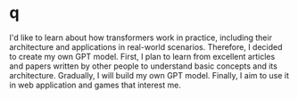 # q

I'd like to learn about how transformers work in practice, including their architecture and applications in real-world scenarios. Therefore, I decided to create my own GPT model. First, I plan to learn from excellent articles and papers written by other people to understand basic concepts and its architecture. Gradually, I will build my own GPT model. Finally, I aim to use it in web application and games that interest me.
